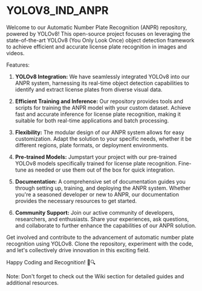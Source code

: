 # YOLOV8_IND_ANPR
Welcome to our Automatic Number Plate Recognition (ANPR) repository, powered by YOLOv8! This open-source project focuses on leveraging the state-of-the-art YOLOv8 (You Only Look Once) object detection framework to achieve efficient and accurate license plate recognition in images and videos.

Features:

1. **YOLOv8 Integration:** We have seamlessly integrated YOLOv8 into our ANPR system, harnessing its real-time object detection capabilities to identify and extract license plates from diverse visual data.

2. **Efficient Training and Inference:** Our repository provides tools and scripts for training the ANPR model with your custom dataset. Achieve fast and accurate inference for license plate recognition, making it suitable for both real-time applications and batch processing.

3. **Flexibility:** The modular design of our ANPR system allows for easy customization. Adapt the solution to your specific needs, whether it be different regions, plate formats, or deployment environments.

4. **Pre-trained Models:** Jumpstart your project with our pre-trained YOLOv8 models specifically trained for license plate recognition. Fine-tune as needed or use them out of the box for quick integration.

5. **Documentation:** A comprehensive set of documentation guides you through setting up, training, and deploying the ANPR system. Whether you're a seasoned developer or new to ANPR, our documentation provides the necessary resources to get started.

6. **Community Support:** Join our active community of developers, researchers, and enthusiasts. Share your experiences, ask questions, and collaborate to further enhance the capabilities of our ANPR solution.

Get involved and contribute to the advancement of automatic number plate recognition using YOLOv8. Clone the repository, experiment with the code, and let's collectively drive innovation in this exciting field.

Happy Coding and Recognition! 🚗🔍

Note: Don't forget to check out the Wiki section for detailed guides and additional resources.
